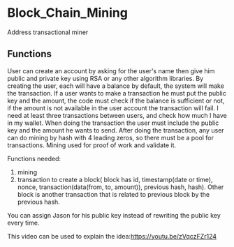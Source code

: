 # Block_Chain_Mining

Address transactional miner

## Functions

User can create an account by asking for the user's name then give him public and private key using RSA or any other algorithm libraries. By creating the user, each will have a balance by default, the system will make the transaction. If a user wants to make a transaction he must put the public key and the amount, the code must check if the balance is sufficient or not, if the amount is not available in the user account the transaction will fail. I need at least three transactions between users, and check how much I have in my wallet. When doing the transaction the user must include the public key and the amount he wants to send. After doing the transaction, any user can do mining by hash with 4 leading zeros, so there must be a pool for transactions. Mining used for proof of work and validate it.

Functions needed:

1. mining
2. transaction to create a block( block has id, timestamp(date or time), nonce, transaction(data(from, to, amount)), previous hash, hash). Other block is another transaction that is related to previous block by the previous hash.

You can assign Jason for his public key instead of rewriting the public key every time.

This video can be used to explain the idea:https://youtu.be/zVqczFZr124
